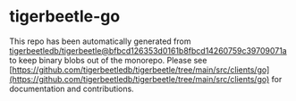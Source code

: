 # tigerbeetle-go
This repo has been automatically generated from [tigerbeetledb/tigerbeetle@bfbcd126353d0161b8fbcd14260759c39709071a](https://github.com/tigerbeetledb/tigerbeetle/commit/bfbcd126353d0161b8fbcd14260759c39709071a) to keep binary blobs out of the monorepo. Please see [https://github.com/tigerbeetledb/tigerbeetle/tree/main/src/clients/go](https://github.com/tigerbeetledb/tigerbeetle/tree/main/src/clients/go) for documentation and contributions.
